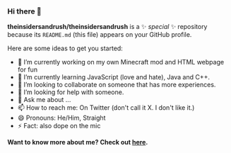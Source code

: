 ### Hi there 👋

**theinsidersandrush/theinsidersandrush** is a ✨ _special_ ✨ repository because its `README.md` (this file) appears on your GitHub profile.

Here are some ideas to get you started:

- 🔭 I’m currently working on my own Minecraft mod and HTML webpage for fun
- 🌱 I’m currently learning JavaScript (love and hate), Java and C++.
- 👯 I’m looking to collaborate on someone that has more experiences.
- 🤔 I’m looking for help with someone.
- 💬 Ask me about ...
- 📫 How to reach me: On Twitter (don't call it X. I don't like it.)
- 😄 Pronouns: He/Him, Straight
- ⚡ Fact: also dope on the mic

__Want to know more about me? Check out [here](https://web.archive.org/web/20000301045908/http://x.com/).__
